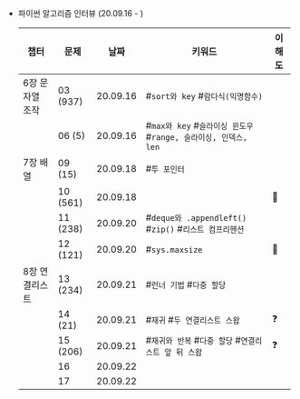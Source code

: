 * 파이썬 알고리즘 인터뷰 (20.09.16 - )

    | 챕터 | 문제 | 날짜 | 키워드 | 이해도 |
    | --- | --- | --- | --- | --- |
    | 6장 문자열 조작 | 03 (937) | 20.09.16 | #`sort와 key` #`람다식(익명함수)` | |
    |               | 06 (5) | 20.09.16 | #`max와 key` #`슬라이싱 윈도우` #`range, 슬라이싱, 인덱스, len` | |
    | 7장 배열 | 09 (15) | 20.09.18 | #`투 포인터` | |
    |         | 10 (561) | 20.09.18 | | 💯 |
    |         | 11 (238) | 20.09.20 | #`deque와 .appendleft()` #`zip()` #`리스트 컴프리헨션` |  |
    |         | 12 (121) | 20.09.20 | #`sys.maxsize` | 💯 |
    | 8장 연결리스트 | 13 (234) | 20.09.21 | #`런너 기법` #`다중 할당` | |
    |              | 14 (21) | 20.09.21 | #`재귀` #`두 연결리스트 스왑` | ❓ |
    |              | 15 (206) | 20.09.21 | #`재귀와 반복` #`다중 할당` #`연결리스트 앞 뒤 스왑` | ❓ |
    |              | 16 | 20.09.22 | | |
    |              | 17 | 20.09.22 | | |
